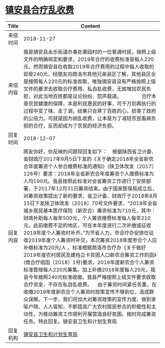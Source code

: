 # <a href="http://www.shangluo.gov.cn/zmhd/ldxxxx.jsp?urltype=leadermail.LeaderMailContentUrl&wbtreeid=1112&leadermailid=5036">镇安县合疗乱收费</a>
|Title|Content|
|:---:|---|
|来信时间|2018-11-27|
|来信内容|我是镇安县永乐街道办事处栗园村的一位普通村民，按照上级文件的明确规定和要求，2019年合疗的收费标准是每人220元，然而镇安县在收取2019年合疗费用的过程中每人收取的却是240元，经朋友向商洛市其他兄弟县区了解，其他县区全是按照每人220元的标准收取，唯独镇安县没有严格按照上级文件的要求去收取合疗费用，私自乱收费，无故增加农民负担，对此当地百姓都是议论纷纷、怨声载道。               合疗本是农民健康的保障，本是利民惠民的好事，可千万别再执行的过程中变了味、走了调，结果只会寒了百姓的心，损害了政府的公信力。可就是因为胡乱收费，让本是为了减轻农民看病负担的合疗，反而却成为了农民的经济负担。|
|回复时间|2018-12-07|
|回复内容|网友你好，你反映的问题现回复如下：    根据陕西省卫计委、省财政厅2017年9月5日下发的《关于确定2018年全省新农合年度筹资个人参合缴费标准的通知》（陕卫体改发〔2017〕126号）要求：2018年全省新农合年度筹资个人缴费标准为人均190元。我县按照此标准对全省筹资工作进行了安排部署，于2017年12月31日筹资结束。由于国家医保局成立后，对筹资政策提出了新的要求，省卫计委、财政厅于2018年8月15日下发陕卫体改发〔2018〕70号文件要求，“2018年全省城乡居民基本医疗保险（新农合）筹资标准为710元，其中：财政补助每人每年500元，个人筹资缴费标准每人每年210元，此前缴费不足的地区，可在本年度进行二次补缴或征收2019年度个人筹资时补齐。”为节省人力，市合疗办安排在征收2019年度个人筹资时补交，本次筹资2018年度参合个人应补缴标准为20元/人 。标准根据商洛市合疗办《关于做好2019年度农村居民及建档立卡贫困人口新农合筹资工作的函》(商合疗组函〔2018〕1号)要求，2019年度新农合个人筹资标准暂按每人220元筹集。加上补缴2018年度每人20元，我县今年按照240元标准收缴。我县严格按照上级文件要求收取合疗资金，不存在私自乱收费。    由于筹资时间紧任务重，在收缴2019年度新农合个人筹资时政策宣传不够到位，造成群众误解。下一步，我们将加大对筹资政策的宣传力度，做到家喻户晓、人人皆知，不断提高广大农村居民参合的积极性和主动性，为推动筹资工作顺利开展营造良好氛围，按时完成筹资任务。特此回复。镇安县卫生和计划生育局|
|回复机构|<a href="../../categories/agencies/镇安县卫生和计划生育局.md">镇安县卫生和计划生育局</a>|